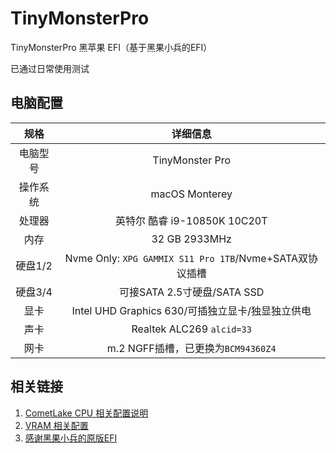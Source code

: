# TinyMonsterPro
TinyMonsterPro 黑苹果 EFI（基于黑果小兵的EFI）

已通过日常使用测试

## 电脑配置

|   规格   |                           详细信息                           |
| :------: | :----------------------------------------------------------: |
| 电脑型号 |                       TinyMonster Pro                        |
| 操作系统 |                        macOS Monterey                         |
|  处理器  |                 英特尔 酷睿 i9-10850K 10C20T                 |
|   内存   |                        32 GB 2933MHz                         |
| 硬盘1/2  |    Nvme Only: `XPG GAMMIX S11 Pro 1TB`/Nvme+SATA双协议插槽     |
| 硬盘3/4  |                 可接SATA 2.5寸硬盘/SATA SSD                  |
|   显卡   |       Intel UHD Graphics 630/可插独立显卡/独显独立供电       |
|   声卡   |                  Realtek ALC269 `alcid=33`                   |
|   网卡   |            m.2 NGFF插槽，已更换为`BCM94360Z4`                  |

## 相关链接

1. [CometLake CPU 相关配置说明](https://dortania.github.io/OpenCore-Install-Guide/config.plist/comet-lake.html#starting-point) 
2. [VRAM 相关配置](https://dortania.github.io/OpenCore-Post-Install/gpu-patching/intel-patching/vram.html#creating-our-patch)
3. [感谢黑果小兵的原版EFI](https://github.com/daliansky/TinyMonsterPro-Hackintosh)